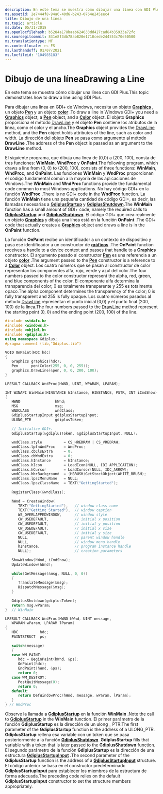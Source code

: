 ```yaml
---
description: En este tema se muestra cómo dibujar una línea con GDI Plus.
ms.assetid: 2e7444f8-94a6-40d6-b243-0764e245eec4
title: Dibujo de una línea
ms.topic: article
ms.date: 05/31/2018
ms.openlocfilehash: b5284a178baab624633dd427cad84b35933a72fc
ms.sourcegitcommit: 831e8f3db78ab820e1710cede244553c70e50500
ms.translationtype: MT
ms.contentlocale: es-ES
ms.lasthandoff: 01/07/2021
ms.locfileid: "104985183"
---
```

# <a name="drawing-a-line"></a><span data-ttu-id="8d4a8-103">Dibujo de una línea</span><span class="sxs-lookup"><span data-stu-id="8d4a8-103">Drawing a Line</span></span>

<span data-ttu-id="8d4a8-104">En este tema se muestra cómo dibujar una línea con GDI Plus.</span><span class="sxs-lookup"><span data-stu-id="8d4a8-104">This topic demonstrates how to draw a line using GDI Plus.</span></span>

<span data-ttu-id="8d4a8-105">Para dibujar una línea en GDI+ de Windows, necesita un objeto [**Graphics**](/windows/win32/api/gdiplusgraphics/nl-gdiplusgraphics-graphics) , un objeto [**Pen**](/windows/win32/api/gdipluspen/nl-gdipluspen-pen) y un objeto [**color**](/windows/win32/api/gdipluscolor/nl-gdipluscolor-color) .</span><span class="sxs-lookup"><span data-stu-id="8d4a8-105">To draw a line in Windows GDI+ you need a [**Graphics**](/windows/win32/api/gdiplusgraphics/nl-gdiplusgraphics-graphics) object, a [**Pen**](/windows/win32/api/gdipluspen/nl-gdipluspen-pen) object, and a [**Color**](/windows/win32/api/gdipluscolor/nl-gdipluscolor-color) object.</span></span> <span data-ttu-id="8d4a8-106">El objeto **Graphics** proporciona el método [DrawLine](/windows/win32/api/gdiplusgraphics/nf-gdiplusgraphics-graphics-drawline(inconstpen_inint_inint_inint_inint)) y el objeto **Pen** contiene los atributos de la línea, como el color y el ancho.</span><span class="sxs-lookup"><span data-stu-id="8d4a8-106">The **Graphics** object provides the [DrawLine](/windows/win32/api/gdiplusgraphics/nf-gdiplusgraphics-graphics-drawline(inconstpen_inint_inint_inint_inint)) method, and the **Pen** object holds attributes of the line, such as color and width.</span></span> <span data-ttu-id="8d4a8-107">La dirección del objeto **Pen** se pasa como argumento al método **DrawLine** .</span><span class="sxs-lookup"><span data-stu-id="8d4a8-107">The address of the **Pen** object is passed as an argument to the **DrawLine** method.</span></span>

<span data-ttu-id="8d4a8-108">El siguiente programa, que dibuja una línea de (0,0) a (200, 100), consta de tres funciones: **WinMain**, **WndProc** y **OnPaint**.</span><span class="sxs-lookup"><span data-stu-id="8d4a8-108">The following program, which draws a line from (0, 0) to (200, 100), consists of three functions: **WinMain**, **WndProc**, and **OnPaint**.</span></span> <span data-ttu-id="8d4a8-109">Las funciones **WinMain** y **WndProc** proporcionan el código fundamental común a la mayoría de las aplicaciones de Windows.</span><span class="sxs-lookup"><span data-stu-id="8d4a8-109">The **WinMain** and **WndProc** functions provide the fundamental code common to most Windows applications.</span></span> <span data-ttu-id="8d4a8-110">No hay código GDI+ en la función **WndProc** .</span><span class="sxs-lookup"><span data-stu-id="8d4a8-110">There is no GDI+ code in the **WndProc** function.</span></span> <span data-ttu-id="8d4a8-111">La función **WinMain** tiene una pequeña cantidad de código GDI+, es decir, las llamadas necesarias a [**GdiplusStartup**](/windows/win32/api/Gdiplusinit/nf-gdiplusinit-gdiplusstartup) y [**GdiplusShutdown**](/windows/win32/api/Gdiplusinit/nf-gdiplusinit-gdiplusshutdown).</span><span class="sxs-lookup"><span data-stu-id="8d4a8-111">The **WinMain** function has a small amount of GDI+ code, namely the required calls to [**GdiplusStartup**](/windows/win32/api/Gdiplusinit/nf-gdiplusinit-gdiplusstartup) and [**GdiplusShutdown**](/windows/win32/api/Gdiplusinit/nf-gdiplusinit-gdiplusshutdown).</span></span> <span data-ttu-id="8d4a8-112">El código GDI+ que crea realmente un objeto [**Graphics**](/windows/win32/api/gdiplusgraphics/nl-gdiplusgraphics-graphics) y dibuja una línea está en la función **OnPaint** .</span><span class="sxs-lookup"><span data-stu-id="8d4a8-112">The GDI+ code that actually creates a [**Graphics**](/windows/win32/api/gdiplusgraphics/nl-gdiplusgraphics-graphics) object and draws a line is in the **OnPaint** function.</span></span>

<span data-ttu-id="8d4a8-113">La función **OnPaint** recibe un identificador a un contexto de dispositivo y pasa ese identificador a un constructor de [**gráficos**](/windows/win32/api/gdiplusgraphics/nl-gdiplusgraphics-graphics) .</span><span class="sxs-lookup"><span data-stu-id="8d4a8-113">The **OnPaint** function receives a handle to a device context and passes that handle to a [**Graphics**](/windows/win32/api/gdiplusgraphics/nl-gdiplusgraphics-graphics) constructor.</span></span> <span data-ttu-id="8d4a8-114">El argumento pasado al constructor [**Pen**](/windows/win32/api/gdipluspen/nl-gdipluspen-pen) es una referencia a un objeto [**color**](/windows/win32/api/gdipluscolor/nl-gdipluscolor-color) .</span><span class="sxs-lookup"><span data-stu-id="8d4a8-114">The argument passed to the [**Pen**](/windows/win32/api/gdipluspen/nl-gdipluspen-pen) constructor is a reference to a [**Color**](/windows/win32/api/gdipluscolor/nl-gdipluscolor-color) object.</span></span> <span data-ttu-id="8d4a8-115">Los cuatro números que se pasan al constructor de color representan los componentes alfa, rojo, verde y azul del color.</span><span class="sxs-lookup"><span data-stu-id="8d4a8-115">The four numbers passed to the color constructor represent the alpha, red, green, and blue components of the color.</span></span> <span data-ttu-id="8d4a8-116">El componente alfa determina la transparencia del color; 0 es totalmente transparente y 255 es totalmente opaco.</span><span class="sxs-lookup"><span data-stu-id="8d4a8-116">The alpha component determines the transparency of the color; 0 is fully transparent and 255 is fully opaque.</span></span> <span data-ttu-id="8d4a8-117">Los cuatro números pasados al método [DrawLine](/windows/win32/api/gdiplusgraphics/nf-gdiplusgraphics-graphics-drawline(inconstpen_inint_inint_inint_inint)) representan el punto inicial (0,0) y el punto final (200, 100) de la línea.</span><span class="sxs-lookup"><span data-stu-id="8d4a8-117">The four numbers passed to the [DrawLine](/windows/win32/api/gdiplusgraphics/nf-gdiplusgraphics-graphics-drawline(inconstpen_inint_inint_inint_inint)) method represent the starting point (0, 0) and the ending point (200, 100) of the line.</span></span>


```C++
#include <stdafx.h>
#include <windows.h>
#include <objidl.h>
#include <gdiplus.h>
using namespace Gdiplus;
#pragma comment (lib,"Gdiplus.lib")

VOID OnPaint(HDC hdc)
{
   Graphics graphics(hdc);
   Pen      pen(Color(255, 0, 0, 255));
   graphics.DrawLine(&pen, 0, 0, 200, 100);
}

LRESULT CALLBACK WndProc(HWND, UINT, WPARAM, LPARAM);

INT WINAPI WinMain(HINSTANCE hInstance, HINSTANCE, PSTR, INT iCmdShow)
{
   HWND                hWnd;
   MSG                 msg;
   WNDCLASS            wndClass;
   GdiplusStartupInput gdiplusStartupInput;
   ULONG_PTR           gdiplusToken;
   
   // Initialize GDI+.
   GdiplusStartup(&gdiplusToken, &gdiplusStartupInput, NULL);
   
   wndClass.style          = CS_HREDRAW | CS_VREDRAW;
   wndClass.lpfnWndProc    = WndProc;
   wndClass.cbClsExtra     = 0;
   wndClass.cbWndExtra     = 0;
   wndClass.hInstance      = hInstance;
   wndClass.hIcon          = LoadIcon(NULL, IDI_APPLICATION);
   wndClass.hCursor        = LoadCursor(NULL, IDC_ARROW);
   wndClass.hbrBackground  = (HBRUSH)GetStockObject(WHITE_BRUSH);
   wndClass.lpszMenuName   = NULL;
   wndClass.lpszClassName  = TEXT("GettingStarted");
   
   RegisterClass(&wndClass);
   
   hWnd = CreateWindow(
      TEXT("GettingStarted"),   // window class name
      TEXT("Getting Started"),  // window caption
      WS_OVERLAPPEDWINDOW,      // window style
      CW_USEDEFAULT,            // initial x position
      CW_USEDEFAULT,            // initial y position
      CW_USEDEFAULT,            // initial x size
      CW_USEDEFAULT,            // initial y size
      NULL,                     // parent window handle
      NULL,                     // window menu handle
      hInstance,                // program instance handle
      NULL);                    // creation parameters
      
   ShowWindow(hWnd, iCmdShow);
   UpdateWindow(hWnd);
   
   while(GetMessage(&msg, NULL, 0, 0))
   {
      TranslateMessage(&msg);
      DispatchMessage(&msg);
   }
   
   GdiplusShutdown(gdiplusToken);
   return msg.wParam;
}  // WinMain

LRESULT CALLBACK WndProc(HWND hWnd, UINT message, 
   WPARAM wParam, LPARAM lParam)
{
   HDC          hdc;
   PAINTSTRUCT  ps;
   
   switch(message)
   {
   case WM_PAINT:
      hdc = BeginPaint(hWnd, &ps);
      OnPaint(hdc);
      EndPaint(hWnd, &ps);
      return 0;
   case WM_DESTROY:
      PostQuitMessage(0);
      return 0;
   default:
      return DefWindowProc(hWnd, message, wParam, lParam);
   }
} // WndProc
```



<span data-ttu-id="8d4a8-118">Observe la llamada a [**GdiplusStartup**](/windows/win32/api/Gdiplusinit/nf-gdiplusinit-gdiplusstartup) en la función **WinMain** .</span><span class="sxs-lookup"><span data-stu-id="8d4a8-118">Note the call to [**GdiplusStartup**](/windows/win32/api/Gdiplusinit/nf-gdiplusinit-gdiplusstartup) in the **WinMain** function.</span></span> <span data-ttu-id="8d4a8-119">El primer parámetro de la función **GdiplusStartup** es la dirección de un ulong \_ PTR.</span><span class="sxs-lookup"><span data-stu-id="8d4a8-119">The first parameter of the **GdiplusStartup** function is the address of a ULONG\_PTR.</span></span> <span data-ttu-id="8d4a8-120">**GdiplusStartup** rellena esa variable con un token que se pasa posteriormente a la función [**GdiplusShutdown**](/windows/win32/api/Gdiplusinit/nf-gdiplusinit-gdiplusshutdown) .</span><span class="sxs-lookup"><span data-stu-id="8d4a8-120">**GdiplusStartup** fills that variable with a token that is later passed to the [**GdiplusShutdown**](/windows/win32/api/Gdiplusinit/nf-gdiplusinit-gdiplusshutdown) function.</span></span> <span data-ttu-id="8d4a8-121">El segundo parámetro de la función **GdiplusStartup** es la dirección de una estructura [**GdiplusStartupInput**](/windows/win32/api/Gdiplusinit/ns-gdiplusinit-gdiplusstartupinput) .</span><span class="sxs-lookup"><span data-stu-id="8d4a8-121">The second parameter of the **GdiplusStartup** function is the address of a [**GdiplusStartupInput**](/windows/win32/api/Gdiplusinit/ns-gdiplusinit-gdiplusstartupinput) structure.</span></span> <span data-ttu-id="8d4a8-122">El código anterior se basa en el constructor predeterminado **GdiplusStartupInput** para establecer los miembros de la estructura de forma adecuada.</span><span class="sxs-lookup"><span data-stu-id="8d4a8-122">The preceding code relies on the default **GdiplusStartupInput** constructor to set the structure members appropriately.</span></span>

 

 



